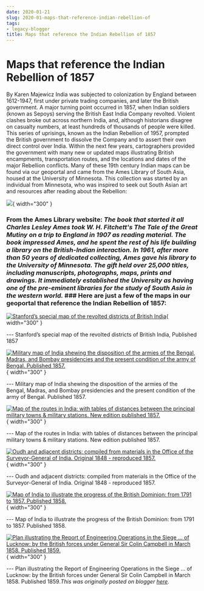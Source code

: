 ```yaml
---
date: 2020-01-21
slug: 2020-01-maps-that-reference-indian-rebellion-of
tags:
- legacy-blogger
title: Maps that reference the Indian Rebellion of 1857
---
```


# Maps that reference the Indian Rebellion of 1857

By Karen Majewicz India was subjected to colonization by England between 1612-1947, first under private trading companies, and later the British government. A major turning point occurred in 1857, when Indian soldiers (known as Sepoys) serving the British East India Company revolted. Violent clashes broke out across northern India, and, although historians disagree on casualty numbers, at least hundreds of thousands of people were killed. This series of uprisings, known as the Indian Rebellion of 1957, prompted the British government to dissolve the Company and to assert their own direct control over India. Within the next few years, cartographers provided <!-- more --> the government with many new or updated maps illustrating British encampments, transportation routes, and the locations and dates of the major Rebellion conflicts. Many of these 19th century Indian maps can be found via our geoportal and came from the Ames Library of South Asia, housed at the University of Minnesota. This collection was started by an individual from Minnesota, who was inspired to seek out South Asian art and resources after reading about the Rebellion: 

[![](https://blogger.googleusercontent.com/img/b/R29vZ2xl/AVvXsEiXCbKsstUgL-FrNaBBCSdE-uAuEPwK0tiTV5CHtUxHxhKeojcEGs4X6TGh8aoPwkx9d8ZCL-VX6kHzjr8s8eoESKwIYEKKVTEesWbGPpaaV9Ycmm981S6t13R_8dcFfK1NUa3rAZn7QFmdca8kFL-t86v6V2_jn5yiJzkMCXbMJ3bR_QR88lvwwV6VOg/s1600/EmbeddedImage.png)](https://blogger.googleusercontent.com/img/b/R29vZ2xl/AVvXsEiXCbKsstUgL-FrNaBBCSdE-uAuEPwK0tiTV5CHtUxHxhKeojcEGs4X6TGh8aoPwkx9d8ZCL-VX6kHzjr8s8eoESKwIYEKKVTEesWbGPpaaV9Ycmm981S6t13R_8dcFfK1NUa3rAZn7QFmdca8kFL-t86v6V2_jn5yiJzkMCXbMJ3bR_QR88lvwwV6VOg/s158/EmbeddedImage.png){ width="300" }


### From the Ames Library website: _The book that started it all Charles Lesley Ames took W. H. Fitchett's The Tale of the Great Mutiny on a trip to England in 1907 as reading material. The book impressed Ames, and he spent the rest of his life building a library on the British-Indian interaction. In 1961, after more than 50 years of dedicated collecting, Ames gave his library to the University of Minnesota. The gift held over 25,000 titles, including manuscripts, photographs, maps, prints and drawings. It immediately established the University as having one of the pre-eminent libraries for the study of South Asia in the western world._ ### Here are just a few of the maps in our geoportal that reference the Indian Rebellion of 1857: 

[![Stanford’s special map of the revolted districts of British India](https://blogger.googleusercontent.com/img/b/R29vZ2xl/AVvXsEhacbB-qSDVqpJxWEA1V-oRifT7augzs18hLMa0ppGmkH2FkzqgstZtzfEZ_6Ax3OA3Ipr2pjPEJyW2YCWqbo8k7jRHGgbUQlUAbg-ISEiF4azGUYKbzeg2uMaWtMq3EFZ_RUPcZHRzNWHk5Z0P3oG4TxVwPHXYUZgDWr2-Vb5oWHy5UALz1ZaldIBkCw/w335-h400/1.jpg)](https://blogger.googleusercontent.com/img/b/R29vZ2xl/AVvXsEhacbB-qSDVqpJxWEA1V-oRifT7augzs18hLMa0ppGmkH2FkzqgstZtzfEZ_6Ax3OA3Ipr2pjPEJyW2YCWqbo8k7jRHGgbUQlUAbg-ISEiF4azGUYKbzeg2uMaWtMq3EFZ_RUPcZHRzNWHk5Z0P3oG4TxVwPHXYUZgDWr2-Vb5oWHy5UALz1ZaldIBkCw/s1169/1.jpg){ width="300" }

 --- Stanford’s special map of the revolted districts of British India, Published 1857 

[![Military map of India shewing the disposition of the armies of the Bengal, Madras, and Bombay presidencies and the present condition of the army of Bengal. Published 1857.](https://blogger.googleusercontent.com/img/b/R29vZ2xl/AVvXsEjDTztQfrU2FDWveZntxqguE7FRo0jUB4cYRqYXyCbG3MuxijLPDmK0kvhngfd3M5zpeAIWRNku3wyNaLhqC9gvmL4WBiMoYTozUdIthRfrUlTAovIhv1XIrFmmSaTNeFZLbo5tE8Ns4eQMWGBo-Iuqo-rj1HKByOEQo_uJC_NZJVmC-XYVdJqHNyaT3Q/w400-h355/2.jpg)](https://blogger.googleusercontent.com/img/b/R29vZ2xl/AVvXsEjDTztQfrU2FDWveZntxqguE7FRo0jUB4cYRqYXyCbG3MuxijLPDmK0kvhngfd3M5zpeAIWRNku3wyNaLhqC9gvmL4WBiMoYTozUdIthRfrUlTAovIhv1XIrFmmSaTNeFZLbo5tE8Ns4eQMWGBo-Iuqo-rj1HKByOEQo_uJC_NZJVmC-XYVdJqHNyaT3Q/s1172/2.jpg){ width="300" }

 --- Military map of India shewing the disposition of the armies of the Bengal, Madras, and Bombay presidencies and the present condition of the army of Bengal. Published 1857. 

[![Map of the routes in India: with tables of distances between the principal military towns & military stations. New edition published 1857.](https://blogger.googleusercontent.com/img/b/R29vZ2xl/AVvXsEjs_jKtwOFcnu_ZdgSji4I9Habs2zMvD0B_QZdkjepf1KSv33UjZcu6ec3pIL-TRAWbUowYeIIl1lJ8KV45lMmsnUEsVWBkwe8lRh-MkG63aVHsJ_fktylpk7LQQK1RI99boxC0J-vzVrB7VlXFXjHGfYNboR7h5cZXUchkTqwqBldIM17mExsMDoFTug/w326-h400/3.jpg)](https://blogger.googleusercontent.com/img/b/R29vZ2xl/AVvXsEjs_jKtwOFcnu_ZdgSji4I9Habs2zMvD0B_QZdkjepf1KSv33UjZcu6ec3pIL-TRAWbUowYeIIl1lJ8KV45lMmsnUEsVWBkwe8lRh-MkG63aVHsJ_fktylpk7LQQK1RI99boxC0J-vzVrB7VlXFXjHGfYNboR7h5cZXUchkTqwqBldIM17mExsMDoFTug/s1234/3.jpg){ width="300" }

 --- Map of the routes in India: with tables of distances between the principal military towns & military stations. New edition published 1857. 

[![Oudh and adjacent districts: compiled from materials in the Office of the Surveyor-General of India. Original 1848 - reproduced 1857.](https://blogger.googleusercontent.com/img/b/R29vZ2xl/AVvXsEiLn8V7pyP1FJVt5c_qriXHQxYa_z-bVIoNrvPEQj8XNLFzY-II81-C5PKvu7TNRbkqe0_pZSlA-vRp4qv2Mosore87KFmesy-TyfJLBWjME40toD-tSl1FL8nZ7_XvSak8MbKGe9aMXUnMhb1irAWGk5yBoG2Jqm9mLpJzdMs-DS5ud_MfNLAkjF3ktA/w351-h400/4.jpg)](https://blogger.googleusercontent.com/img/b/R29vZ2xl/AVvXsEiLn8V7pyP1FJVt5c_qriXHQxYa_z-bVIoNrvPEQj8XNLFzY-II81-C5PKvu7TNRbkqe0_pZSlA-vRp4qv2Mosore87KFmesy-TyfJLBWjME40toD-tSl1FL8nZ7_XvSak8MbKGe9aMXUnMhb1irAWGk5yBoG2Jqm9mLpJzdMs-DS5ud_MfNLAkjF3ktA/s1221/4.jpg){ width="300" }

 --- Oudh and adjacent districts: compiled from materials in the Office of the Surveyor-General of India. Original 1848 - reproduced 1857. 

[![Map of India to illustrate the progress of the British Dominion: from 1791 to 1857. Published 1858.](https://blogger.googleusercontent.com/img/b/R29vZ2xl/AVvXsEh0gMB-G_95cXB2CEtVx1fR20X8SGMc9Z0tXzRtxGrfbYEOfnJ5yb5w7mCwLJgHYGZVDaHUVUrAMZn3-5gcf92PaIurjbqZ1sxyI2R40UIVMn7KqFZbjWTJK8cAK-KvJcEcBohaNB9175xJxpD4hqf66J3XYcPxWZ0lj5-jnYVz2-9MRGMs6Kvcv0JT-g/w400-h390/5.jpg)](https://blogger.googleusercontent.com/img/b/R29vZ2xl/AVvXsEh0gMB-G_95cXB2CEtVx1fR20X8SGMc9Z0tXzRtxGrfbYEOfnJ5yb5w7mCwLJgHYGZVDaHUVUrAMZn3-5gcf92PaIurjbqZ1sxyI2R40UIVMn7KqFZbjWTJK8cAK-KvJcEcBohaNB9175xJxpD4hqf66J3XYcPxWZ0lj5-jnYVz2-9MRGMs6Kvcv0JT-g/s759/5.jpg){ width="300" }

 --- Map of India to illustrate the progress of the British Dominion: from 1791 to 1857. Published 1858. 

[![Plan illustrating the Report of Engineering Operations in the Siege ... of Lucknow: by the British forces under General Sir Colin Campbell in March 1858. Published 1859.](https://blogger.googleusercontent.com/img/b/R29vZ2xl/AVvXsEgZJd6eW_-KjXEAisXFUsXAqFCBdktqytc3Iin7e_zw0Bgwur-t-n-7EGH09amiQv3GIpbR5kHWQM3ey5z9AID1hlvQDehpOyuB-3bgcsH6ZLSR3FNZJkv5fMWH4k1ThEPT9GtlyfrwpEqyI_w5_I-3bewBHhz9RDvcpBl94weTO8XSn1ZHVeEOleoG8w/w400-h295/6.jpg)](https://blogger.googleusercontent.com/img/b/R29vZ2xl/AVvXsEgZJd6eW_-KjXEAisXFUsXAqFCBdktqytc3Iin7e_zw0Bgwur-t-n-7EGH09amiQv3GIpbR5kHWQM3ey5z9AID1hlvQDehpOyuB-3bgcsH6ZLSR3FNZJkv5fMWH4k1ThEPT9GtlyfrwpEqyI_w5_I-3bewBHhz9RDvcpBl94weTO8XSn1ZHVeEOleoG8w/s1280/6.jpg){ width="300" }

 --- Plan illustrating the Report of Engineering Operations in the Siege ... of Lucknow: by the British forces under General Sir Colin Campbell in March 1858. Published 1859.*This was originally posted on blogger [here](https://geobtaa.blogspot.com/2020/01/maps-that-reference-indian-rebellion-of.html)*.

